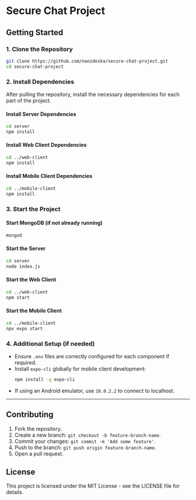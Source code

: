 # Secure Chat Project

## Getting Started

### 1. Clone the Repository
```sh
git clone https://github.com/nanideska/secure-chat-project.git
cd secure-chat-project
```

### 2. Install Dependencies
After pulling the repository, install the necessary dependencies for each part of the project.

#### Install Server Dependencies
```sh
cd server
npm install
```

#### Install Web Client Dependencies
```sh
cd ../web-client
npm install
```

#### Install Mobile Client Dependencies
```sh
cd ../mobile-client
npm install
```

### 3. Start the Project

#### Start MongoDB (if not already running)
```sh
mongod
```

#### Start the Server
```sh
cd server
node index.js
```

#### Start the Web Client
```sh
cd ../web-client
npm start
```

#### Start the Mobile Client
```sh
cd ../mobile-client
npx expo start
```

### 4. Additional Setup (if needed)
- Ensure `.env` files are correctly configured for each component if required.
- Install `expo-cli` globally for mobile client development:
  ```sh
  npm install -g expo-cli
  ```
- If using an Android emulator, use `10.0.2.2` to connect to localhost.

---

## Contributing
1. Fork the repository.
2. Create a new branch: `git checkout -b feature-branch-name`.
3. Commit your changes: `git commit -m 'Add some feature'`.
4. Push to the branch: `git push origin feature-branch-name`.
5. Open a pull request.

## License
This project is licensed under the MIT License - see the LICENSE file for details.


